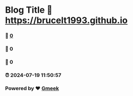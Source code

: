 # Blog Title :link: https://brucelt1993.github.io 
### :page_facing_up: [0](https://brucelt1993.github.io/tag.html) 
### :speech_balloon: 0 
### :hibiscus: 0 
### :alarm_clock: 2024-07-19 11:50:57 
### Powered by :heart: [Gmeek](https://github.com/Meekdai/Gmeek)
